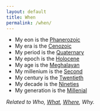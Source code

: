 ```yaml
---
layout: default
title: When
permalink: /when/
---
```


* My eon is the [Phanerozoic](https://en.wikipedia.org/wiki/Phanerozoic)
* My era is the [Cenozoic](https://en.wikipedia.org/wiki/Cenozoic)
* My period is the [Quaternary](https://en.wikipedia.org/wiki/Quaternary)
* My epoch is the [Holocene](https://en.wikipedia.org/wiki/Holocene)
* My age is the [Meghalayan](https://en.wikipedia.org/wiki/Meghalayan)
* My millenium is the [Second](https://en.wikipedia.org/wiki/2nd_millennium)
* My century is the [Twentieth](https://en.wikipedia.org/wiki/20th_century)
* My decade is the [Nineties](https://en.wikipedia.org/wiki/1990s)
* My generation is the [Millenial](https://en.wikipedia.org/wiki/Millennials)

*Related to Who, [What](/what/), [Where](/where/), Why.*

<!--  See also [ICC](https://stratigraphy.org/chart/) -->
